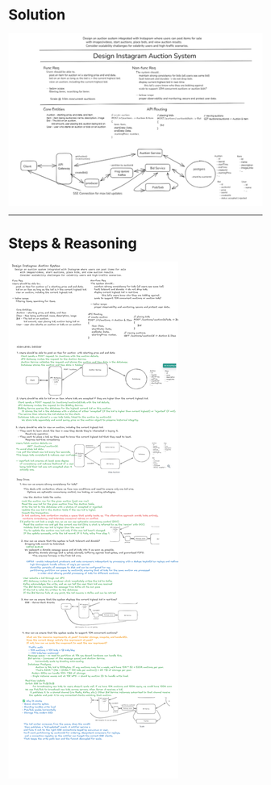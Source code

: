 # Solution
![Architecture Diagram](https://raw.githubusercontent.com/aprillnorthcutt/Learn-System-Design-Architecture/main/images/Instagram-Auction-Finished.png)

---

# Steps & Reasoning
![Architecture Diagram](https://raw.githubusercontent.com/aprillnorthcutt/Learn-System-Design-Architecture/main/images/Instagram-Auction-Steps.png)
